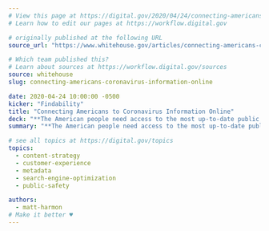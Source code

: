 ```yaml
---
# View this page at https://digital.gov/2020/04/24/connecting-americans-coronavirus-information-online
# Learn how to edit our pages at https://workflow.digital.gov

# originally published at the following URL
source_url: "https://www.whitehouse.gov/articles/connecting-americans-coronavirus-information-online/"

# Which team published this?
# Learn about sources at https://workflow.digital.gov/sources
source: whitehouse
slug: connecting-americans-coronavirus-information-online

date: 2020-04-24 10:00:00 -0500
kicker: "Findability"
title: "Connecting Americans to Coronavirus Information Online"
deck: "**The American people need access to the most up-to-date public health guidance and information on coronavirus testing facilities.** To help Americans find coronavirus information online, incorporate Schema.org’s new standard tags into all web pages related to COVID-19. "
summary: "**The American people need access to the most up-to-date public health guidance and information on coronavirus testing facilities.** To help Americans find coronavirus information online, incorporate Schema.org’s new standard tags into all web pages related to COVID-19. "

# see all topics at https://digital.gov/topics
topics: 
  - content-strategy
  - customer-experience
  - metadata
  - search-engine-optimization
  - public-safety

authors:
  - matt-harmon
# Make it better ♥
---
```


